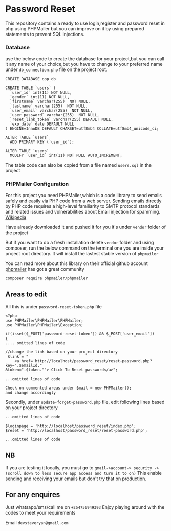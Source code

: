 # Password Reset 

This repository contains a ready to use login,register and password reset in php using PHPMailer but you can improve on it by using prepared statements to prevent SQL injections.

### Database
use the below code to create the database for your project,but you can call it any name of your choice,but you have to change to your preferred name under `db_connection.php` file on the project root.

```CREATE DATABASE oop_db```

```
CREATE TABLE `users` (
  `user_id` int(11) NOT NULL,
  `gender` int(11) NOT NULL,
  `firstname` varchar(255)  NOT NULL,
  `lastname` varchar(255)  NOT NULL,
  `user_email` varchar(255)  NOT NULL,
  `user_password` varchar(255)  NOT NULL,
  `reset_link_token` varchar(255) DEFAULT NULL,
  `exp_date` date DEFAULT NULL
) ENGINE=InnoDB DEFAULT CHARSET=utf8mb4 COLLATE=utf8mb4_unicode_ci;

ALTER TABLE `users`
  ADD PRIMARY KEY (`user_id`);

ALTER TABLE `users`
  MODIFY `user_id` int(11) NOT NULL AUTO_INCREMENT;
```
The table code can also be copied from a file named `users.sql` in the project

### PHPMailer Configuration
For this project you need PHPMailer,which is a code library to send emails safely and easily via PHP code from a web server. Sending emails directly by PHP code requires a high-level familiarity to SMTP protocol standards and related issues and vulnerabilities about Email injection for spamming. [Wikipedia](https://en.wikipedia.org/wiki/PHPMailer)

Have already downloaded it and pushed it for you it's under `vendor` folder of the project

But if you want to do a fresh installation delete `vendor` folder and using composer, run the below command on the terminal one you are inside your project root directory.
It will install the lastest stable version of `phpmailer`

You can read more about this library on their official github account [phpmailer](https://github.com/PHPMailer/PHPMailer) has got a great community

```bash
composer require phpmailer/phpmailer
```

## Areas to edit
All this is under `password-reset-token.php` file

```
<?php
use PHPMailer\PHPMailer\PHPMailer;
use PHPMailer\PHPMailer\Exception;

if(isset($_POST['password-reset-token']) && $_POST['user_email'])
{
.... omitted lines of code

//change the link based on your project directory
 $link = "
    <a href='http://localhost/password_reset/reset-password.php?key=".$emailId."
&token=".$token."'> Click To Reset password</a>";

...omitted lines of code

Check on commented areas under $mail = new PHPMailer(); 
and change accordingly

```
Secondly, under `update-forget-password.php` file, edit following lines based on your project directory

```
...omitted lines of code

$loginpage = 'http://localhost/password_reset/index.php';
$reset = 'http://localhost/password_reset/reset-password.php';

...omitted lines of code
```


## NB
If you are testing it locally, you must go to `gmail->account-> security -> (scroll down to less secure app access and turn it to on)` This enable sending and receiving your emails but don't try that on production.

## For any enquires
Just whatsapp/sms/call me on `+254756949393`
Enjoy playing around with the codes to meet your requirements

Email `devsteveryan@gmail.com`
